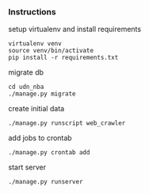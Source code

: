 ### Instructions

setup virtualenv and install requirements

```
virtualenv venv
source venv/bin/activate
pip install -r requirements.txt
```

migrate db
```
cd udn_nba
./manage.py migrate
```

create initial data
```
./manage.py runscript web_crawler
```

add jobs to crontab
```
./manage.py crontab add
```

start server
```
./manage.py runserver
```